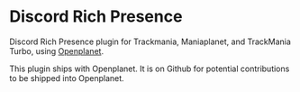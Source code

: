 # Discord Rich Presence
Discord Rich Presence plugin for Trackmania, Maniaplanet, and TrackMania Turbo, using [Openplanet](https://openplanet.nl/).

This plugin ships with Openplanet. It is on Github for potential contributions to be shipped into Openplanet.
